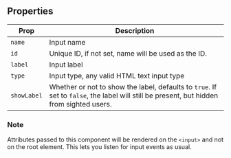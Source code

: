 ## Properties

| Prop | Description |
| --- | --- |
| `name` | Input name |
| `id` | Unique ID, if not set, name will be used as the ID. |
| `label` | Input label |
| `type` | Input type, any valid HTML text input type |
| `showLabel` | Whether or not to show the label, defaults to `true`. If set to `false`, the label will still be present, but hidden from sighted users. |

### Note

Attributes passed to this component will be rendered on the `<input>` and not on the root element. This lets you listen for input events as usual.